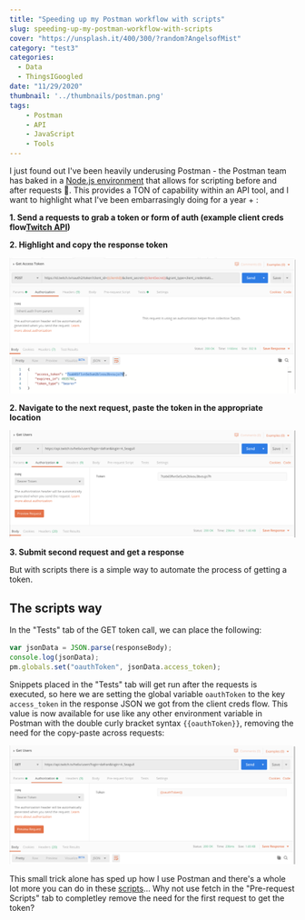 ```yaml
---
title: "Speeding up my Postman workflow with scripts"
slug: speeding-up-my-postman-workflow-with-scripts
cover: "https://unsplash.it/400/300/?random?AngelsofMist"
category: "test3"
categories:
  - Data
  - ThingsIGoogled
date: "11/29/2020"
thumbnail: '../thumbnails/postman.png'
tags:
    - Postman
    - API
    - JavaScript
    - Tools
---
```



I just found out I've been heavily underusing Postman - the Postman team has baked in a [Node.js environment](https://learning.postman.com/docs/writing-scripts/intro-to-scripts/) that allows for scripting before and after requests 🤯. This provides a TON of capability within an API tool, and I want to highlight what I've been embarrasingly doing for a year + :

**1. Send a requests to grab a token or form of auth (example client creds flow[Twitch API](https://dev.twitch.tv/docs/api/))**

**2. Highlight and copy the response token**

![Postman access token GET request](../images/original_request.png)

**2. Navigate to the next request, paste the token in the appropriate location**

![Postman paste request token](../images/paste_request_token.png)

**3. Submit second request and get a response**

But with scripts there is a simple way to automate the process of getting a token. 

## The scripts way

In the "Tests" tab of the GET token call, we can place the following:

```javascript
var jsonData = JSON.parse(responseBody);
console.log(jsonData);
pm.globals.set("oauthToken", jsonData.access_token);
```

Snippets placed in the "Tests" tab will get run after the requests is executed, so here we are setting the global variable `oauthToken` to the key `access_token` in the response JSON we got from the client creds flow. This value is now available for use like any other environment variable in Postman with the double curly bracket syntax `{{oauthToken}}`, removing the need for the copy-paste across requests:

![Postman variable oauth token with scripts](../images/variable_request_token.png)

This small trick alone has sped up how I use Postman and there's a whole lot more you can do in these [scripts](https://learning.postman.com/docs/writing-scripts/script-references/postman-sandbox-api-reference/#scripting-workflows)... Why not use fetch in the "Pre-request Scripts" tab to completley remove the need for the first request to get the token? 